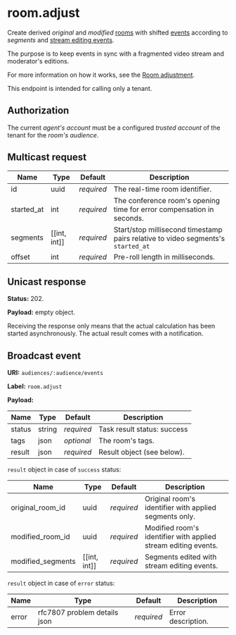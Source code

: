 # room.adjust

Create derived _original_ and _modified_ [rooms](../room.md#room) with shifted
[events](../event.md#event) according to _segments_ and
[stream editing events](../event.md#stream-editing-events).

The purpose is to keep events in sync with a fragmented video stream and moderator's editions.

For more information on how it works, see the [Room adjustment](../../impl/room_adjustment.md).

This endpoint is intended for calling only a tenant.

## Authorization

The current _agent's_ _account_ must be a configured _trusted account_ of the tenant for the
_room's_ _audience_.

## Multicast request

Name       | Type         | Default    | Description
---------- | ------------ | ---------- | --------------------------------------------------------
id         | uuid         | _required_ | The real-time room identifier.
started_at | int          | _required_ | The conference room's opening time for error compensation in seconds.
segments   | [[int, int]] | _required_ | Start/stop millisecond timestamp pairs relative to video segments's `started_at`
offset     | int          | _required_ | Pre-roll length in milliseconds.

## Unicast response

**Status:** 202.

**Payload:** empty object.

Receiving the response only means that the actual calculation has been started asynchronously.
The actual result comes with a notification.

## Broadcast event

**URI:** `audiences/:audience/events`

**Label:** `room.adjust`

**Payload:**

Name   | Type   | Default    | Description
------ | ------ | ---------- | -----------------------------------
status | string | _required_ | Task result status: success | error.
tags   | json   | _optional_ | The room's tags.
result | json   | _required_ | Result object (see below).

`result` object in case of `success` status:

Name              | Type         | Default    | Description
----------------- | ------------ | ---------- | ---------------------------------
original_room_id  | uuid         | _required_ | Original room's identifier with applied segments only.
modified_room_id  | uuid         | _required_ | Modified room's identifier with applied stream editing events.
modified_segments | [[int, int]] | _required_ | Segments edited with stream editing events.

`result` object in case of `error` status:

Name  | Type                         | Default    | Description
----- | ---------------------------- | ---------- | ---------------------------------
error | rfc7807 problem details json | _required_ | Error description.
